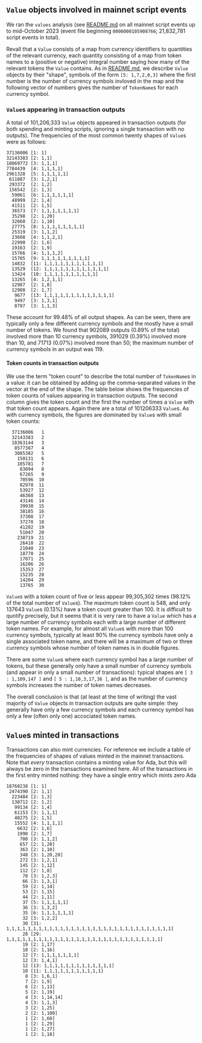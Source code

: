 ## `Value` objects involved in mainnet script events

We ran the `values` analysis (see [README.md](./README.md) on all mainnet script
events up to mid-October 2023 (event file beginning `0000000105908766`;
21,832,781 script events in total).


Revall that a `Value` consists of a map from currency identifiers to quantities
of the relevant currency, each quantity consisting of a map from token names to
a (positive or negative) integral number saying how many of the relevant tokens
the `Value` contains.  As in [README.md](./README.md), we describe `Value` objects
by their "shape", symbols of the form `[5: 1,7,2,0,3]` where the first number
is the number of currency symbols invloved in the map and the following vector
of numbers gives the number of `TokenName`s for each currency symbol.

### `Value`s appearing in transaction outputs

A total of 101,206,333 `Value` objects appeared in transaction outputs (for both
spending and minting scripts, ignoring a single transaction with no outputs).
The frequencies of the most common twenty shapes of `Value`s were as follows:

```
37136006 [1: 1]
32143383 [2: 1,1]
18069772 [3: 1,1,1]
7784439  [4: 1,1,1,1]
2961328  [5: 1,1,1,1,1]
 611087  [3: 1,2,1]
 293372  [2: 1,2]
 156542  [2: 1,3]
  59061  [6: 1,1,1,1,1,1]
  48999  [2: 1,4]
  41511  [2: 1,5]
  36573  [7: 1,1,1,1,1,1,1]
  35298  [2: 1,20]
  32660  [2: 1,10]
  27775  [8: 1,1,1,1,1,1,1,1]
  25319  [3: 1,1,2]
  23608  [4: 1,1,2,1]
  22990  [2: 1,6]
  19163  [2: 1,9]
  15766  [4: 1,1,1,2]
  15705  [9: 1,1,1,1,1,1,1,1,1]
  14832  [11: 1,1,1,1,1,1,1,1,1,1,1]
  13529  [12: 1,1,1,1,1,1,1,1,1,1,1,1]
  13424  [10: 1,1,1,1,1,1,1,1,1,1]
  13265  [4: 1,2,1,1]
  12987  [2: 1,8]
  12908  [2: 1,7]
   9677  [13: 1,1,1,1,1,1,1,1,1,1,1,1,1]
   9497  [3: 1,3,1]
   8797  [3: 1,1,3]
```

These account for 99.48% of all output shapes. As can be seen, there are
typically only a few different currency symbols and the mostly have a small
number of tokens.  We found that 902089 outputs (0.89% of the total) involved
more than 10 currency symbols, 391029 (0.39%) involved more than 10, and 71713
(0.07%) involved more than 50; the maximum number of currency symbols in an
output was 119.

#### Token counts in transaction outputs

We use the term "token count" to describe the total number of `TokenName`s in a
value: it can be obtained by adding up the comma-separated values in the vector
at the end of the shape.  The table below shows the frequencies of token counts
of values appearing in transaction outputs.  The second column gives the token
count and the first the number of times a `Value` with that token count appears.
Again there are a total of 101206333 `Value`s.  As with currency symbols, the
figures are dominated by `Value`s with small token counts:

```
  37136006   1
  32143383   2
  18363144   3
   8577387   4
   3085382   5
    150131   6
    105781   7
     83094   8
     67265   9
     70596  10
     82978  11
     53927  12
     46368  13
     43146  14
     39930  15
     38185  16
     37308  17
     37278  18
     41202  19
     51047  20
    238719  21
     26418  22
     21040  23
     18770  24
     17071  25
     16206  26
     15353  27
     15235  28
     14204  29
     13765  30
```

`Value`s with a token count of five or less appear 99,305,302 times (98.12% of
the total number of `Value`s).  The maximum token count is 548, and only 137643
`Value`s (0.13%) have a token count greater than 100.  It is difficult to
quntify precisely, but it seems that it is very rare to have a `Value` which has
a large number of currency symbols each with a large number of different token
names.  For example, for almost all `Value`s with more than 100 currency
symbols, typically at least 90% the currency symbols have only a single
associated token name, and there will be a maximum of two or three currency
symbols whose number of token names is in double figures.

There are some `Value`s where each currency symbol has a large number of tokens,
but these generally only have a small number of currency symbols (and appear in
only a small number of transactions): typical shapes are `[ 3 : 1,109,147 ]` and
`[ 5 : 1,10,3,17,36 ]`, and as the number of currency symbols increases the
number of token names decreases.

The overall conclusion is that (at least at the time of writing) the vast
majority of `Value` objects in transaction outputs are quite simple: they
generally have only a few currency symbols and each currency symbol has only a
few (often only one) accociated token names.


## `Value`s minted in transactions

Transactions can also mint currencies.  For reference we include a table of the
frequencies of shapes of values minted in the mainnet transactions.  Note that
_every_ transaction contains a minting value for Ada, but this will always be
zero in the transactions examined here.  All of the transactions in the first
entry minted nothing: they have a single entry which mints zero Ada


```
18768238 [1: 1]
 2474390 [2: 1,1]
  223484 [2: 1,3]
  138712 [2: 1,2]
   99134 [2: 1,4]
   61153 [3: 1,1,1]
   40275 [2: 1,5]
   15552 [4: 1,1,1,1]
    6632 [2: 1,6]
    1990 [2: 1,7]
     700 [3: 1,1,2]
     657 [2: 1,20]
     363 [2: 1,10]
     348 [3: 1,20,20]
     272 [3: 1,2,1]
     145 [2: 1,12]
     112 [2: 1,8]
      78 [3: 1,2,3]
      66 [3: 1,3,1]
      59 [2: 1,14]
      53 [2: 1,15]
      44 [2: 1,11]
      37 [5: 1,1,1,1,1]
      36 [3: 1,3,2]
      35 [6: 1,1,1,1,1,1]
      32 [3: 1,2,2]
      30 [31: 1,1,1,1,1,1,1,1,1,1,1,1,1,1,1,1,1,1,1,1,1,1,1,1,1,1,1,1,1,1,1]
      28 [29: 1,1,1,1,1,1,1,1,1,1,1,1,1,1,1,1,1,1,1,1,1,1,1,1,1,1,1,1,1]
      19 [2: 1,17]
      18 [2: 1,16]
      12 [7: 1,1,1,1,1,1,1]
      12 [3: 1,4,1]
      12 [13: 1,1,1,1,1,1,1,1,1,1,1,1,1]
      10 [11: 1,1,1,1,1,1,1,1,1,1,1]
       8 [3: 1,6,1]
       7 [2: 1,9]
       6 [2: 1,13]
       5 [2: 1,19]
       4 [3: 1,14,14]
       4 [3: 1,1,3]
       3 [2: 1,25]
       2 [2: 1,100]
       1 [2: 1,60]
       1 [2: 1,29]
       1 [2: 1,27]
       1 [2: 1,18]
```
